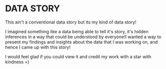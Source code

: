 # DATA STORY
This ain't a conventional data story but its my kind of data story!

I imagined something like a data being able to tell it's story, it's hidden inferences in a way that could be understood by everyone!I wanted a way to present my findings and insights about the data that I was working on, and hence I came up with this story!

I would feel glad if you could view it and credit my work with a star with kindness =)
